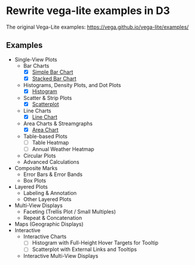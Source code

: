 # Rewrite vega-lite examples in D3

The original Vega-Lite examples: <https://vega.github.io/vega-lite/examples/>

## Examples

- Single-View Plots
  - Bar Charts
    - [x] [Simple Bar Chart](examples/bar/)
    - [x] [Stacked Bar Chart](examples/stacked_bar_weather/)
  - Histograms, Density Plots, and Dot Plots
    - [x] [Histogram](examples/histogram/)
  - Scatter & Strip Plots
    - [x] [Scatterplot](examples/point_2d/)
  - Line Charts
    - [x] [Line Chart](examples/line/)
  - Area Charts & Streamgraphs
    - [x] [Area Chart](examples/area/)
  - Table-based Plots
    - [ ] Table Heatmap
    - [ ] Annual Weather Heatmap
  - Circular Plots
  - Advanced Calculations
- Composite Marks
  - Error Bars & Error Bands
  - Box Plots
- Layered Plots
  - Labeling & Annotation
  - Other Layered Plots
- Multi-View Displays
  - Faceting (Trellis Plot / Small Multiples)
  - Repeat & Concatenation
- Maps (Geographic Displays)
- Interactive
  - Interactive Charts
    - [ ] Histogram with Full-Height Hover Targets for Tooltip
    - [ ] Scatterplot with External Links and Tooltips
  - Interactive Multi-View Displays
